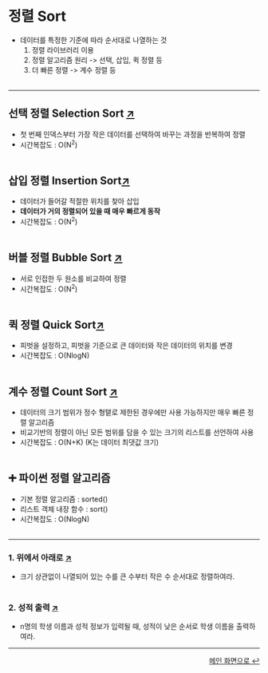 # 정렬 Sort
- 데이터를 특정한 기준에 따라 순서대로 나열하는 것
    1. 정렬 라이브러리 이용
    2. 정렬 알고리즘 원리 -> 선택, 삽입, 퀵 정렬 등
    3. 더 빠른 정렬 -> 계수 정렬 등
<br></br>  

---
## 선택 정렬 Selection Sort [↗](https://github.com/100g-dev/Coding_Test/blob/main/Sort/selection_sort.py)
- 첫 번째 인덱스부터 가장 작은 데이터를 선택하여 바꾸는 과정을 반복하여 정렬
- 시간복잡도 : O(N<sup>2</sup>)
<br></br>  

## 삽입 정렬 Insertion Sort[↗](https://github.com/100g-dev/Coding_Test/blob/main/Sort/insertion_sort.py)
- 데이터가 들어갈 적절한 위치를 찾아 삽입
- **데이터가 거의 정렬되어 있을 때 매우 빠르게 동작**
- 시간복잡도 : O(N<sup>2</sup>)
<br></br>

## 버블 정렬 Bubble Sort [↗](https://github.com/100g-dev/Coding_Test/blob/main/Sort/bubble_sort.py)
- 서로 인접한 두 원소를 비교하여 정렬
- 시간복잡도 : O(N<sup>2</sup>)
<br></br>  

## 퀵 정렬 Quick Sort[↗](https://github.com/100g-dev/Coding_Test/blob/main/Sort/quick_sort.py)
- 피벗을 설정하고, 피벗을 기준으로 큰 데이터와 작은 데이터의 위치를 변경
- 시간복잡도 : O(NlogN)
<br></br>

## 계수 정렬 Count Sort [↗](https://github.com/100g-dev/Coding_Test/blob/main/Sort/count_sort.py)
- 데이터의 크기 범위가 정수 형탵로 제한된 경우에만 사용 가능하지만 매우 빠른 정렬 알고리즘
- 비교기반의 정렬이 아닌 모든 범위를 담을 수 있는 크기의 리스트를 선언하여 사용
- 시간복잡도 : O(N+K)  (K는 데이터 최댓값 크기)
<br></br>  

## ➕ 파이썬 정렬 알고리즘
- 기본 정렬 알고리즘 : sorted()
- 리스트 객체 내장 함수 : sort()
- 시간복잡도 : O(NlogN)
<br></br>  
---
### 1. 위에서 아래로 [↗](https://github.com/100g-dev/Coding_Test/blob/main/Sort/updown.py)
- 크기 상관없이 나열되어 있는 수를 큰 수부터 작은 수 순서대로 정렬하여라.
<br></br>  

### 2. 성적 출력 [↗](https://github.com/100g-dev/Coding_Test/blob/main/Sort/grade.py)
- n명의 학생 이름과 성적 정보가 입력될 때, 성적이 낮은 순서로 학생 이름을 출력하여라.
---

<div align="right"><a href="https://github.com/100g-dev/Coding_Test">메인 화면으로 ↩</a></div>
